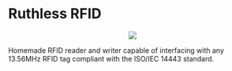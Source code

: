 # Ruthless RFID

<p align="center">
  <img src="https://github.com/TheZ0/Ruthless-RFID/assets/142558812/21e70e36-53e2-437b-ba30-4b78fc8ffa6c" />
</p>

Homemade RFID reader and writer capable of interfacing with any 13.56MHz RFID tag compliant with the ISO/IEC 14443 standard.
